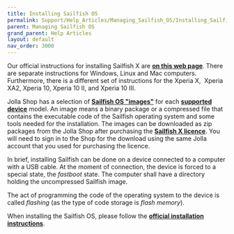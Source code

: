 ```yaml
---
title: Installing Sailfish OS
permalink: Support/Help_Articles/Managing_Sailfish_OS/Installing_Sailfish_OS/
parent: Managing Sailfish OS
grand_parent: Help Articles
layout: default
nav_order: 3000
---
```


Our official instructions for installing Sailfish X are **[on this web page](https://jolla.com/sailfishxinstall/)**. There are separate instructions for Windows, Linux and Mac computers. Furthermore, there is a different set of instructions for the Xperia X,  Xperia XA2, Xperia 10, Xperia 10 II, and Xperia 10 III.

Jolla Shop has a selection of **[Sailfish OS "images"](https://shop.jolla.com/downloads/)** for each **[supported device](/Support/Supported_Devices/)** model. An image means a binary package or a compressed file that contains the executable code of the Sailfish operating system and some tools needed for the installation. The images can be downloaded as zip packages from the Jolla Shop after purchasing the **[Sailfish X licence](/Support/Help_Articles/Sailfish_X_Licence/)**. You will need to sign in to the Shop for the download using the same Jolla account that you used for purchasing the licence.

In brief, installing Sailfish can be done on a device connected to a computer with a USB cable. At the moment of connection, the device is forced to a special state, the _fastboot_ state. The computer shall have a directory holding the uncompressed Sailfish image.

The act of programming the code of the operating system to the device is called _flashing_ (as the type of code storage is _flash memory_).

When installing the Sailfish OS, please follow the **[official installation instructions](https://jolla.com/sailfishxinstall/)**.


